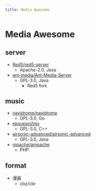 ```yaml
---
title: Media Awesome
---
```


# Media Awesome

## server

- [Red5/red5-server](https://github.com/Red5/red5-server)
  - Apache-2.0, Java
- [ant-media/Ant-Media-Server](https://github.com/ant-media/Ant-Media-Server)
  - GPL-3.0, Java
    - Red5 fork

## music

- [navidrome/navidrome](https://github.com/navidrome/navidrome)
  - GPL-3.0, Go
- [epoupon/lms](https://github.com/epoupon/lms)
  - GPL-3.0, C++
- [airsonic-advanced/airsonic-advanced](https://github.com/airsonic-advanced/airsonic-advanced)
  - GPL-3.0, Java
- [mpache/ampache](https://github.com/ampache/ampache)
  - PHP

## format

- 漫画
  - cbz/cbr
